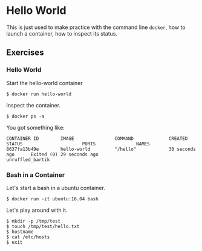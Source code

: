 Hello World
===========

This is just used to make practice with the command line `docker`,
how to launch a container, how to inspect its status.

## Exercises

### Hello World

Start the hello-world container

    $ docker run hello-world

Inspect the container.

    $ docker ps -a

You got something like:

    CONTAINER ID        IMAGE               COMMAND             CREATED             STATUS                      PORTS               NAMES
    8637fa13b49e        hello-world         "/hello"            30 seconds ago      Exited (0) 29 seconds ago                       unruffled_bartik

### Bash in a Container

Let's start a bash in a ubuntu container.

    $ docker run -it ubuntu:16.04 bash

Let's play around with it.   

    $ mkdir -p /tmp/test
    $ touch /tmp/test/hello.txt
    $ hostname
    $ cat /etc/hosts
    $ exit
